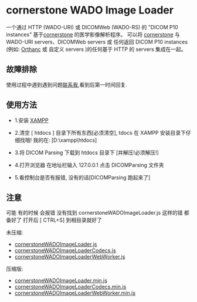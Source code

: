 
cornerstone WADO Image Loader
=============================

 一个通过 HTTP (WADO-URI) 或 DICOMWeb (WADO-RS) 的 "DICOM P10 instances" 基于[cornerstone](https://docs.cornerstonejs.org/) 的医学影像解析程序。
 可以将 [cornerstone](https://docs.cornerstonejs.org/) 与 WADO-URI servers、DICOMWeb servers 或 任何返回 DICOM P10 instances (例如: [Orthanc](http://www.orthanc-server.com/) 或 自定义 servers )的任何基于 HTTP 的 servers 集成在一起。

故障排除
---------------
使用过程中遇到遇到问题[联系我](https://github.com/bianliuzhu/DicomParsing),看到后第一时间回复.

使用方法
---------------
* 1.安装 [ XAMPP ](https://www.apachefriends.org/zh_cn/download.html)

* 2.清空 [ htdocs ] 目录下所有东西[必须清空], tdocs 在 XAMPP 安装目录下仔细找哦! 我的在: [D:\xampp\htdocs]

* 3.将 DICOM Parsing 下载到 htdocs 目录下 [并解压!必须解压!]

* 4.打开浏览器 在地址栏输入 127.0.0.1 点击 DICOMParsing 文件夹 

* 5.看控制台是否有报错, 没有的话[DICOMParsing 跑起来了]

注意
-------
可能 有的时候 会报错 没有找到 cornerstoneWADOImageLoader.js 这样的错 都备好了 打开后 [ CTRL+S] 到相目录就好了

未压缩:

* [cornerstoneWADOImageLoader.js](https://unpkg.com/cornerstone-wado-image-loader/dist/cornerstoneWADOImageLoader.js)
* [cornerstoneWADOImageLoaderCodecs.js](https://unpkg.com/cornerstone-wado-image-loader/dist/cornerstoneWADOImageLoaderCodecs.js)
* [cornerstoneWADOImageLoaderWebWorker.js](https://unpkg.com/cornerstone-wado-image-loader/dist/cornerstoneWADOImageLoaderWebWorker.js)

压缩版:

* [cornerstoneWADOImageLoader.min.js](https://unpkg.com/cornerstone-wado-image-loader/dist/cornerstoneWADOImageLoader.min.js)
* [cornerstoneWADOImageLoaderCodecs.min.js](https://unpkg.com/cornerstone-wado-image-loader/dist/cornerstoneWADOImageLoaderCodecs.min.js)
* [cornerstoneWADOImageLoaderWebWorker.min.js](https://unpkg.com/cornerstone-wado-image-loader/dist/cornerstoneWADOImageLoaderWebWorker.min.js)
